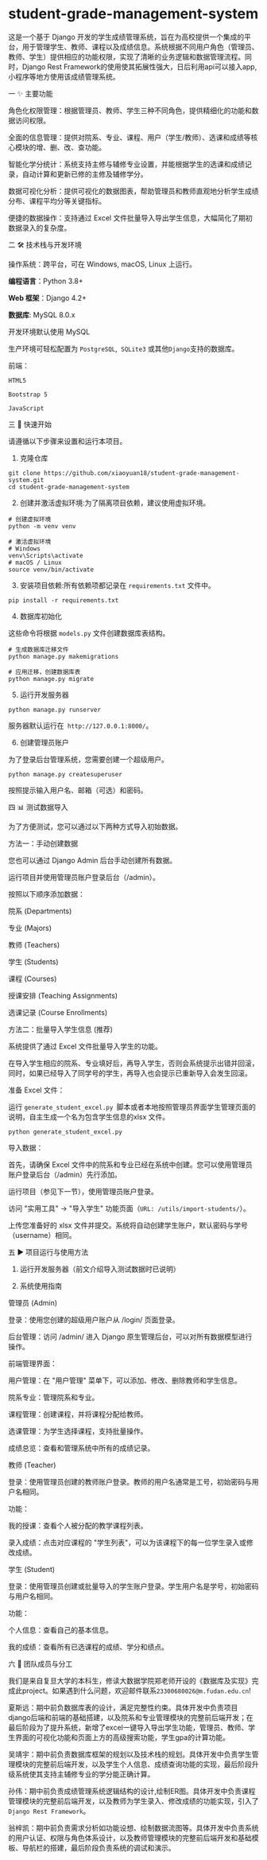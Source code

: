 # student-grade-management-system


这是一个基于 Django 开发的学生成绩管理系统，旨在为高校提供一个集成的平台，用于管理学生、教师、课程以及成绩信息。系统根据不同用户角色（管理员、教师、学生）提供相应的功能权限，实现了清晰的业务逻辑和数据管理流程。同时，Django Rest Framework的使用使其拓展性强大，日后利用api可以接入app,小程序等地方使用该成绩管理系统。

一 ✨ 主要功能

角色化权限管理：根据管理员、教师、学生三种不同角色，提供精细化的功能和数据访问权限。

全面的信息管理：提供对院系、专业、课程、用户（学生/教师）、选课和成绩等核心模块的增、删、改、查功能。

智能化学分统计：系统支持主修与辅修专业设置，并能根据学生的选课和成绩记录，自动计算和更新已修的主修及辅修学分。

数据可视化分析：提供可视化的数据图表，帮助管理员和教师直观地分析学生成绩分布、课程平均分等关键指标。

便捷的数据操作：支持通过 Excel 文件批量导入导出学生信息，大幅简化了期初数据录入的复杂度。

二 🛠️ 技术栈与开发环境

操作系统：跨平台，可在 Windows, macOS, Linux 上运行。

**编程语言**：Python 3.8+

**Web 框架**：Django 4.2+

**数据库**: MySQL 8.0.x


开发环境默认使用 MySQL

生产环境可轻松配置为 `PostgreSQL`,` SQLite3` 或其他` Django `支持的数据库。

前端：

`HTML5`

`Bootstrap 5`

`JavaScript`

三 🚀 快速开始

请遵循以下步骤来设置和运行本项目。

1. 克隆仓库

```
git clone https://github.com/xiaoyuan18/student-grade-management-system.git
cd student-grade-management-system
```

2. 创建并激活虚拟环境:为了隔离项目依赖，建议使用虚拟环境。
```
# 创建虚拟环境
python -m venv venv

# 激活虚拟环境
# Windows
venv\Scripts\activate
# macOS / Linux
source venv/bin/activate
```
3. 安装项目依赖:所有依赖项都记录在 `requirements.txt` 文件中。
```
pip install -r requirements.txt
```
4. 数据库初始化

这些命令将根据 `models.py` 文件创建数据库表结构。
```
# 生成数据库迁移文件
python manage.py makemigrations

# 应用迁移，创建数据库表
python manage.py migrate
```
5. 运行开发服务器
```
python manage.py runserver
```
服务器默认运行在` http://127.0.0.1:8000/`。

6. 创建管理员账户

为了登录后台管理系统，您需要创建一个超级用户。
```
python manage.py createsuperuser
```
按照提示输入用户名、邮箱（可选）和密码。

四 📊 测试数据导入

为了方便测试，您可以通过以下两种方式导入初始数据。

方法一：手动创建数据

您也可以通过 Django Admin 后台手动创建所有数据。

运行项目并使用管理员账户登录后台（/admin）。

按照以下顺序添加数据：

院系 (Departments)

专业 (Majors)

教师 (Teachers)

学生 (Students)

课程 (Courses)

授课安排 (Teaching Assignments)

选课记录 (Course Enrollments)

方法二：批量导入学生信息 (推荐)

系统提供了通过 Excel 文件批量导入学生的功能。

在导入学生相应的院系、专业填好后，再导入学生，否则会系统提示出错并回滚，同时，如果已经导入了同学号的学生，再导入也会提示已重新导入会发生回滚。

准备 Excel 文件：

运行 `generate_student_excel.py `脚本或者本地按照管理员界面学生管理页面的说明，自主生成一个名为包含学生信息的xlsx 文件。
```
python generate_student_excel.py
```

导入数据：

首先，请确保 Excel 文件中的院系和专业已经在系统中创建。您可以使用管理员账户登录后台（/admin）先行添加。

运行项目（参见下一节），使用管理员账户登录。

访问 "实用工具" -> "导入学生" 功能页面（```URL: /utils/import-students/```）。

上传您准备好的 xlsx 文件并提交。系统将自动创建学生账户，默认密码与学号（username）相同。


五 ▶️ 项目运行与使用方法

1. 运行开发服务器（前文介绍导入测试数据时已说明）

2. 系统使用指南

管理员 (Admin)

登录：使用您创建的超级用户账户从 /login/ 页面登录。

后台管理：访问 /admin/ 进入 Django 原生管理后台，可以对所有数据模型进行操作。

前端管理界面：

用户管理：在 "用户管理" 菜单下，可以添加、修改、删除教师和学生信息。

院系专业：管理院系和专业。

课程管理：创建课程，并将课程分配给教师。

选课管理：为学生选择课程，支持批量操作。

成绩总览：查看和管理系统中所有的成绩记录。

教师 (Teacher)

登录：使用管理员创建的教师账户登录。教师的用户名通常是工号，初始密码与用户名相同。

功能：

我的授课：查看个人被分配的教学课程列表。

录入成绩：点击对应课程的 "学生列表"，可以为该课程下的每一位学生录入或修改成绩。

学生 (Student)

登录：使用管理员创建或批量导入的学生账户登录。学生用户名是学号，初始密码与用户名相同。

功能：

个人信息：查看自己的基本信息。

我的成绩：查看所有已选课程的成绩、学分和绩点。

六 👥 团队成员与分工

我们是来自复旦大学的本科生，修读大数据学院郑老师开设的《数据库及实现》完成此project。如果遇到什么问题，欢迎邮件联系`23300680026@m.fudan.edu.cn`!

夏斯远：期中前负数据库表的设计，满足完整性约束。具体开发中负责项目django后端和前端的基础搭建，以及院系和专业管理模块的完整前后端开发；在最后阶段为了提升系统，新增了excel一键导入导出学生功能，管理员、教师、学生界面的可视化功能和页面上方的高级搜索功能，学生gpa的计算功能。

吴靖宇：期中前负责数据库框架的规划以及技术栈的规划。具体开发中负责学生管理模块的完整前后端开发，以及学生个人信息、成绩查询功能的实现，最后阶段升级系统使其支持主辅修专业的学分能正确计算。

孙伟：期中前负责成绩管理系统逻辑结构的设计,绘制ER图。具体开发中负责课程管理模块的完整前后端开发，以及教师为学生录入、修改成绩的功能实现，引入了`Django Rest Framework`。

翁梓凯：期中前负责需求分析如功能设想、绘制数据流图等。具体开发中负责系统的用户认证、权限与角色体系设计，以及教师管理模块的完整前后端开发和基础模板、导航栏的搭建，最后阶段负责系统的调试和演示。
